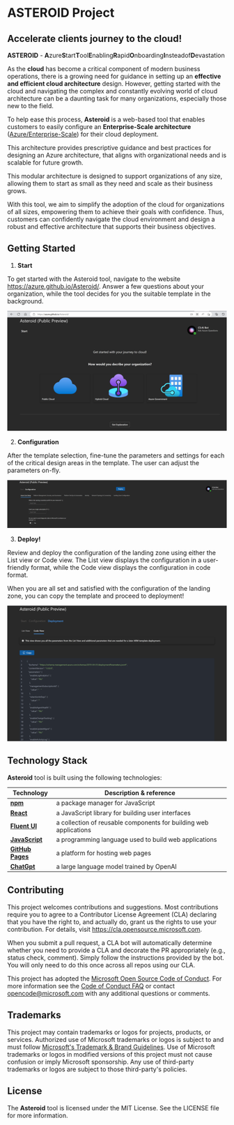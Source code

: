 # ASTEROID Project

## Accelerate clients journey to the cloud!

**ASTEROID** - **A**zure**S**tart**T**ool**E**nabling**R**apid**O**nboarding**I**nsteadof**D**evastation

As the **cloud** has become a critical component of modern business operations, there is a growing need for guidance in setting up an **effective and efficient cloud architecture** design. However, getting started with the cloud and navigating the complex and constantly evolving world of cloud architecture can be a daunting task for many organizations, especially those new to the field.

To help ease this process, **Asteroid** is a web-based tool that enables customers to easily configure an **Enterprise-Scale architecture** ([Azure/Enterprise-Scale](https://github.com/Azure/Enterprise-Scale)) for their cloud deployment.

This architecture provides prescriptive guidance and best practices for designing an Azure architecture, that aligns with organizational needs and is scalable for future growth. 

This modular architecture is designed to support organizations of any size, allowing them to start as small as they need and scale as their business grows.

With this tool, we aim to simplify the adoption of the cloud for organizations of all sizes, empowering them to achieve their goals with confidence. Thus, customers can confidently navigate the cloud environment and design a robust and effective architecture that supports their business objectives.

## Getting Started

1. **Start**

To get started with the Asteroid tool, navigate to the website https://azure.github.io/Asteroid/. Answer a few questions about your organization, while the tool decides for you the suitable template in the background.

![start](react-gh/src/media/startPage.png)

2. **Configuration**

After the template selection, fine-tune the parameters and settings for each of the critical design areas in the template. The user can adjust the parameters on-fly.

![config](react-gh/src/media/configurationPage.png)

3. **Deploy!**

Review and deploy the configuration of the landing zone using either the List view or Code view. The List view displays the configuration in a user-friendly format, while the Code view displays the configuration in code format.

When you are all set and satisfied with the configuration of the landing zone, you can copy the template and proceed to deployment!

![deployment](react-gh/src/media/deploymentPage.png)

## Technology Stack
**Asteroid** tool is built using the following technologies:

Technology | Description & reference
|----|-----|
| [**npm**](https://github.com/facebook/create-react-app) | a package manager for JavaScript|
| [**React**](https://reactjs.org/) | a JavaScript library for building user interfaces|
| [**Fluent UI**](https://developer.microsoft.com/en-us/fluentui) | a collection of reusable components for building web applications|
| [**JavaScript**](https://www.javascript.com/) | a programming language used to build web applications|
| [**GitHub Pages**](https://pages.github.com/) | a platform for hosting web pages|
| [**ChatGpt**](https://openai.com/blog/chatgpt) | a large language model trained by OpenAI|

## Contributing

This project welcomes contributions and suggestions. Most contributions require you to agree to a
Contributor License Agreement (CLA) declaring that you have the right to, and actually do, grant us
the rights to use your contribution. For details, visit https://cla.opensource.microsoft.com.

When you submit a pull request, a CLA bot will automatically determine whether you need to provide
a CLA and decorate the PR appropriately (e.g., status check, comment). Simply follow the instructions
provided by the bot. You will only need to do this once across all repos using our CLA.

This project has adopted the [Microsoft Open Source Code of Conduct](https://opensource.microsoft.com/codeofconduct/).
For more information see the [Code of Conduct FAQ](https://opensource.microsoft.com/codeofconduct/faq/) or
contact [opencode@microsoft.com](mailto:opencode@microsoft.com) with any additional questions or comments.

## Trademarks

This project may contain trademarks or logos for projects, products, or services. Authorized use of Microsoft
trademarks or logos is subject to and must follow
[Microsoft's Trademark & Brand Guidelines](https://www.microsoft.com/en-us/legal/intellectualproperty/trademarks/usage/general).
Use of Microsoft trademarks or logos in modified versions of this project must not cause confusion or imply Microsoft sponsorship.
Any use of third-party trademarks or logos are subject to those third-party's policies.

## License

The **Asteroid** tool is licensed under the MIT License. See the LICENSE file for more information.
